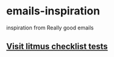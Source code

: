 # emails-inspiration
inspiration from Really good emails

## <a href="https://litmus.com/pub/f2d824a">Visit litmus checklist tests</a>
